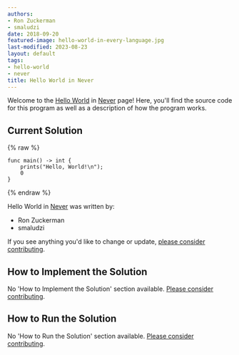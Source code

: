 ```yaml
---
authors:
- Ron Zuckerman
- smaludzi
date: 2018-09-20
featured-image: hello-world-in-every-language.jpg
last-modified: 2023-08-23
layout: default
tags:
- hello-world
- never
title: Hello World in Never
---
```


Welcome to the [Hello World](https://sampleprograms.io/projects/hello-world) in [Never](https://sampleprograms.io/languages/never) page! Here, you'll find the source code for this program as well as a description of how the program works.

## Current Solution

{% raw %}

```never
func main() -> int {
    prints("Hello, World!\n");
    0
}

```

{% endraw %}

Hello World in [Never](https://sampleprograms.io/languages/never) was written by:

- Ron Zuckerman
- smaludzi

If you see anything you'd like to change or update, [please consider contributing](https://github.com/TheRenegadeCoder/sample-programs).

## How to Implement the Solution

No 'How to Implement the Solution' section available. [Please consider contributing](https://github.com/TheRenegadeCoder/sample-programs-website).

## How to Run the Solution

No 'How to Run the Solution' section available. [Please consider contributing](https://github.com/TheRenegadeCoder/sample-programs-website).